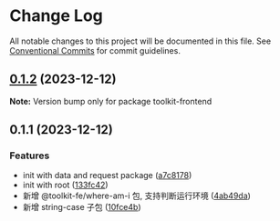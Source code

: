 # Change Log

All notable changes to this project will be documented in this file.
See [Conventional Commits](https://conventionalcommits.org) for commit guidelines.

## [0.1.2](https://github.com/lexmin0412/toolkit-js/compare/v0.1.1...v0.1.2) (2023-12-12)

**Note:** Version bump only for package toolkit-frontend





## 0.1.1 (2023-12-12)


### Features

* init with data and request package ([a7c8178](https://github.com/lexmin0412/toolkit-js/commit/a7c81781d0d85a337f42957fc7b144ed80122c0d))
* init with root ([133fc42](https://github.com/lexmin0412/toolkit-js/commit/133fc42bbd39ebe3aa4687f754f1e8a5426e42ed))
* 新增 @toolkit-fe/where-am-i 包, 支持判断运行环境 ([4ab49da](https://github.com/lexmin0412/toolkit-js/commit/4ab49daf2f21d6e6a294ab36b576c253af753095))
* 新增 string-case 子包 ([10fce4b](https://github.com/lexmin0412/toolkit-js/commit/10fce4b69dccde2986367fb84e47173beb402323))
